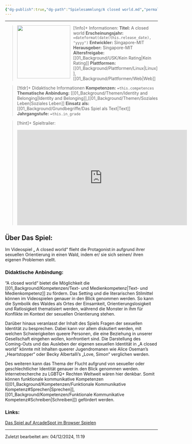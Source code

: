 ```yaml
---
{"dg-publish":true,"dg-path":"Spielesammlung/A closed world.md","permalink":"/spielesammlung/a-closed-world/","noteIcon":"1"}
---
```


---
>[!info]+ Informationen:
><img src="https://www.stiftung-digitale-spielekultur.de/app/uploads/2020/04/AClosedWorld-212x300.jpg" style="float:left;height:175px;padding-right:10px">**Titel:** A closed world
>**Erscheinungsjahr:** `=dateformat(date(this.release_date), "yyyy")`
>**Entwickler:** Singapore-MIT
>**Herausgeber:** Singapore-MIT
>**Altersfreigabe:** [[01_Background/USK/Kein Rating\|Kein Rating]]
>**Plattformen:** [[01_Background/Plattformen/Linux\|Linux]],[[01_Background/Plattformen/Web\|Web]]

>[!tldr]+ Didaktische Informationen
>**Kompetenzen:** `=this.competences`
>**Thematische Anbindung:** [[01_Background/Themen/Identity and Belonging\|Identity and Belonging]],[[01_Background/Themen/Soziales Leben\|Soziales Leben]]
>**Einsatz als:** [[01_Background/Grundbegriffe/Das Spiel als Text\|Text]]
>**Jahrgangstufe:** `=this.in_grade`

>[!hint]+ Spieltrailer:
><iframe width="560" height="315" src="https://www.youtube.com/embed/wYT_s7xWYfM?si=JAKQ0Z8hCMHo6jDr" title="YouTube video player" frameborder="0" allow="accelerometer; autoplay; clipboard-write; encrypted-media; gyroscope; picture-in-picture; web-share" referrerpolicy="strict-origin-when-cross-origin" allowfullscreen></iframe>


## Über Das Spiel:
Im Videospiel „ A closed world“ flieht die Protagonist:in aufgrund ihrer sexuellen Orientierung in einen Wald, indem er/ sie sich seinen/ ihren eigenen Problemen stellt.
### Didaktische Anbindung:
“A closed world“ bietet die Möglichkeit die [[01_Background/Kompetenzen/Text- und Medienkompetenz\|Text- und Medienkompetenz]] zu fördern. Das Setting und die literarischen Stilmittel können im Videospielen genauer in den Blick genommen werden. So kann die Symbolik des Waldes als Ortes der Einsamkeit, Orientierungslosigkeit und Ratlosigkeit thematisiert werden, während die Monster in ihm für Konflikte im Kontext der sexuellen Orientierung stehen. 

Darüber hinaus veranlasst der Inhalt des Spiels Fragen der sexuellen Identität zu besprechen. Dabei kann vor allem diskutiert werden, mit welchen Schwierigkeiten queere Personen, die eine Beziehung in unserer Gesellschaft eingehen wollen, konfrontiert sind. Die Darstellung des Coming-Outs und das Ausleben der eigenen sexuellen Identität in „A closed world“ könnte mit Inhalten queerer Jugendromanen wie Alice Oseman’s „Heartstopper“ oder Becky Albertalli’s „Love, Simon“ verglichen werden.

Des weiteren kann das Thema der Flucht aufgrund von sexueller oder geschlechtlicher Identität genauer in den Blick genommen werden. Internetrecherche zu LGBTQ+ Rechten Weltweit wären hier denkbar. Somit können funktionale kommunikative Kompetenzen ([[01_Background/Kompetenzen/Funktionale Kommunikative Kompetenz#Sprechen\|Sprechen]], [[01_Background/Kompetenzen/Funktionale Kommunikative Kompetenz#Schreiben\|Schreiben]]) gefördert werden.
### Links:  
[Das Spiel auf ArcadeSpot im Browser Spielen](https://arcadespot.com/game/a-closed-world/)

---
Zuletzt bearbeitet am: 04/12/2024, 11:19
